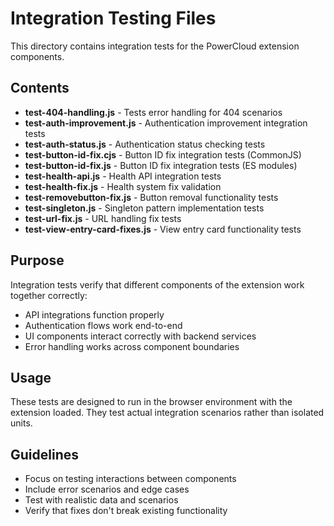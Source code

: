 # Integration Testing Files

This directory contains integration tests for the PowerCloud extension components.

## Contents

- **test-404-handling.js** - Tests error handling for 404 scenarios
- **test-auth-improvement.js** - Authentication improvement integration tests
- **test-auth-status.js** - Authentication status checking tests
- **test-button-id-fix.cjs** - Button ID fix integration tests (CommonJS)
- **test-button-id-fix.js** - Button ID fix integration tests (ES modules)
- **test-health-api.js** - Health API integration tests
- **test-health-fix.js** - Health system fix validation
- **test-removebutton-fix.js** - Button removal functionality tests
- **test-singleton.js** - Singleton pattern implementation tests
- **test-url-fix.js** - URL handling fix tests
- **test-view-entry-card-fixes.js** - View entry card functionality tests

## Purpose

Integration tests verify that different components of the extension work together correctly:
- API integrations function properly
- Authentication flows work end-to-end
- UI components interact correctly with backend services
- Error handling works across component boundaries

## Usage

These tests are designed to run in the browser environment with the extension loaded. They test actual integration scenarios rather than isolated units.

## Guidelines

- Focus on testing interactions between components
- Include error scenarios and edge cases
- Test with realistic data and scenarios
- Verify that fixes don't break existing functionality
